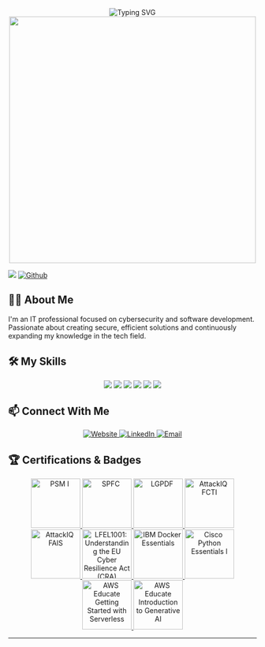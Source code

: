 <div align="center">
  <img src="https://readme-typing-svg.herokuapp.com?font=Fira+Code&size=25&pause=500&width=435&lines=Hey!+I'm+Daniel+Fernandes;Software+Engineer;Tech+Lead;Certified+Scrum+Master" alt="Typing SVG" />
</div>

<div align="center">
  <img src="https://user-images.githubusercontent.com/74038190/225813708-98b745f2-7d22-48cf-9150-083f1b00d6c9.gif" width="500">
</div>

![](https://visitor-badge.laobi.icu/badge?page_id=danielpfernandes.danielpfernandes)
[![Github](https://img.shields.io/github/followers/danielpfernandes?label=Followers&logo=Github)](https://github.com/danielpfernandes)

## 👨‍💻 About Me

I'm an IT professional focused on cybersecurity and software development. Passionate about creating secure, efficient solutions and continuously expanding my knowledge in the tech field.

## 🛠️ My Skills

<div align="center">
  <img src="https://img.shields.io/badge/Java-ED8B00?style=for-the-badge&logo=openjdk&logoColor=white" />
  <img src="https://img.shields.io/badge/Python-3776AB?style=for-the-badge&logo=python&logoColor=white" />
  <img src="https://img.shields.io/badge/Docker-2496ED?style=for-the-badge&logo=docker&logoColor=white" />
  <img src="https://img.shields.io/badge/AWS-232F3E?style=for-the-badge&logo=amazon-aws&logoColor=white" />
  <img src="https://img.shields.io/badge/Cybersecurity-FF5050?style=for-the-badge&logo=shield&logoColor=white" />
  <img src="https://img.shields.io/badge/Scrum-009FDA?style=for-the-badge&logo=scrumalliance&logoColor=white" />
</div>

## 📫 Connect With Me

<div align="center">
  <a href="https://danielpfernandes.github.io/" target="_blank" rel="noopener noreferrer">
    <img src="https://img.shields.io/badge/Website-4285F4?style=for-the-badge&logo=GoogleChrome&logoColor=white" alt="Website" />
  </a>
  <a href="https://www.linkedin.com/in/paivafernandes" target="_blank" rel="noopener noreferrer">
    <img src="https://img.shields.io/badge/LinkedIn-0077B5?style=for-the-badge&logo=linkedin&logoColor=white" alt="LinkedIn" />
  </a>
  <a href="mailto:daniel.paivafernandes@gmail.com">
    <img src="https://img.shields.io/badge/Email-D14836?style=for-the-badge&logo=gmail&logoColor=white" alt="Email" />
  </a>
</div>

## 🏆 Certifications & Badges

<div align="center">
  <a href="https://www.credly.com/badges/d67b0327-76e5-4891-978c-548881f950a7" target="_blank">
    <img src="https://images.credly.com/size/110x110/images/a2790314-008a-4c3d-9553-f5e84eb359ba/image.png" width="100" alt="PSM I" title="Professional Scrum Master I"/>
  </a>
  <a href="https://www.credly.com/badges/4641a929-6b21-40af-9484-353b9d530447" target="_blank">
    <img src="https://images.credly.com/size/110x110/images/4e3d6f9f-55d7-4ea7-b0e6-f4d4ff543e22/image.png" width="100" alt="SPFC" title="Scrum Product Foundation"/>
  </a>
  <a href="https://www.credly.com/badges/52ca15a0-62b1-49c6-9ade-67fcf8a5efbf" target="_blank">
    <img src="https://images.credly.com/size/340x340/images/0a049d61-a91f-46bd-9931-e1153a6ee518/blob" width="100" alt="LGPDF" title="LGPD Fundamentals"/>
  </a>
  <a href="https://www.credly.com/badges/37610728-3e4a-4ccf-8b36-8412761a2aae" target="_blank">
    <img src="https://images.credly.com/size/340x340/images/5a77473d-f363-4cb2-9e93-4ca4de1f3bd2/image.png" width="100" alt="AttackIQ FCTI" title="AttackIQ Foundations of Breach & Attack Simulation"/>
  </a>
  <a href="https://www.credly.com/badges/e0134d94-0b5d-4e33-bc62-b90bce05f468" target="_blank">
    <img src="https://images.credly.com/size/340x340/images/fc7a7fc0-856d-48db-804f-ea33d158daf0/image.png" width="100" alt="AttackIQ FAIS" title="AttackIQ Foundations of Adversary Emulation"/>
  </a>
  <a href="https://www.credly.com/badges/9f8367a3-0b18-435d-adb2-7d80afb85cc4/public_url" target="_blank">
    <img src="https://images.credly.com/size/340x340/images/cfc6d0bb-a517-4395-95e2-a95cc2213556/blob" width="100" alt="LFEL1001: Understanding the EU Cyber Resilience Act (CRA)" title="LFEL1001: Understanding the EU Cyber Resilience Act (CRA)"/>
  </a>
  <a href="https://www.credly.com/badges/1f386f7a-c9e0-4dcd-a3a8-89214686916e" target="_blank">
    <img src="https://images.credly.com/size/340x340/images/b0c5445a-72a2-46ce-a599-96147e210efb/blob" width="100" alt="IBM Docker Essentials" title="IBM Docker Essentials"/>
  </a>
  <a href="https://www.credly.com/badges/14816adc-fd28-41b6-aadd-e699eea0b35d" target="_blank">
    <img src="https://images.credly.com/size/340x340/images/68c0b94d-f6ac-40b1-a0e0-921439eb092e/image.png" width="100" alt="Cisco Python Essentials I" title="Cisco Python Essentials I"/>
  </a>
  <a href="https://www.credly.com/badges/55cc6ec7-c616-47fc-98cf-3201680b7770/public_url" target="_blank">
    <img src="https://images.credly.com/size/340x340/images/629a2bb9-14a6-47b3-b17e-f1056b1404d0/image.png" width="100" alt="AWS Educate Getting Started with Serverless" title="AWS Educate Getting Started with Serverless"/>
  </a>
  <a href="https://www.credly.com/badges/5057c202-baae-4e72-addc-1beb7024e1cf/public_url" target="_blank">
    <img src="https://images.credly.com/size/340x340/images/4b68a030-53d0-414b-be57-b1837bc3b3e6/image.png" width="100" alt="AWS Educate Introduction to Generative AI" title="AWS Educate Introduction to Generative AI"/>
  </a>
</div>

<!-- ## 📊 GitHub Stats

<div align="center">
  <img height="180em" src="https://github-readme-statistics-inky.vercel.apP/api?username=danielpfernandes&count_private=true&show_icons=true&theme=tokyonight&hide_border=true&hide_rank=false" />
  <img height="180em" src="https://github-readme-statistics-inky.vercel.apP/api/top-langs/?username=danielpfernandes&count_private=true&langs_count=6&layout=compact&hide=&theme=tokyonight&hide_border=true" />
</div> -->

---

<div align="center">
  <img src="https://komarev.com/ghpvc/?username=danielpfernandes&style=flat-square&color=blue" alt=""/>
</div>

[website]: https://danielpfernandes.github.io/
[linkedin]: https://linkedin.com/in/paivafernandes
[mail]: mailto:daniel.paivafernandes@gmail.com

